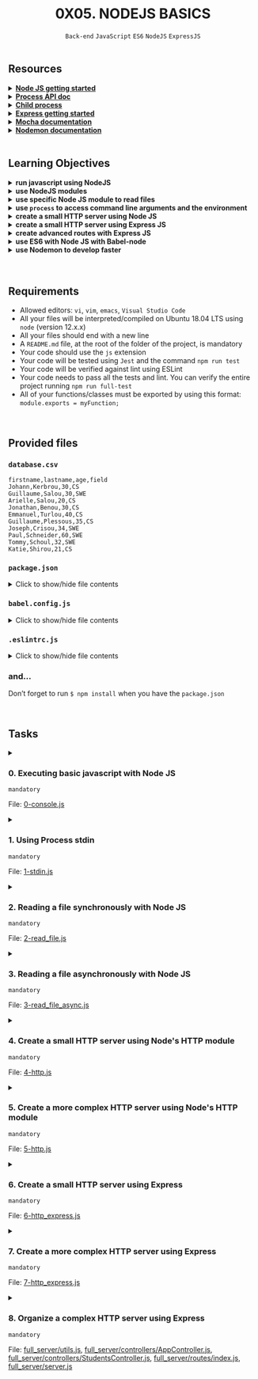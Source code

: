 <h1 align="center"><b>0X05. NODEJS BASICS</b></h1>
<div align="center"><code>Back-end</code> <code>JavaScript</code> <code>ES6</code> <code>NodeJS</code> <code>ExpressJS</code></div>

<!-- <br>
<hr>
<h3><a href=>Notes</a></h3>
<hr> -->


<!--==================================================-->
<br>

## Resources
<details>
<summary><b><a href="https://intranet.alxswe.com/rltoken/hROgW3QO9jqFnFP-Nzwh8A">Node JS getting started</a></b></summary><br>


<br><p align="center">※※※※※※※※※※※※</p><br>
</details>


<details>
<summary><b><a href="https://intranet.alxswe.com/rltoken/Wt69QV2xygB4GEqob26AjQ">Process API doc</a></b></summary><br>


<br><p align="center">※※※※※※※※※※※※</p><br>
</details>


<details>
<summary><b><a href="https://intranet.alxswe.com/rltoken/IS4y9rRCblX71W_oeXpymw">Child process</a></b></summary><br>


<br><p align="center">※※※※※※※※※※※※</p><br>
</details>


<details>
<summary><b><a href="https://intranet.alxswe.com/rltoken/XsfrhG9NRLuuaTpVZlZv_g">Express getting started</a></b></summary><br>


<br><p align="center">※※※※※※※※※※※※</p><br>
</details>


<details>
<summary><b><a href="https://intranet.alxswe.com/rltoken/EBGDj1FwLrK_y4kgxp8hfg">Mocha documentation</a></b></summary><br>


<br><p align="center">※※※※※※※※※※※※</p><br>
</details>


<details>
<summary><b><a href="https://intranet.alxswe.com/rltoken/vnDSbLsicMDdxcf5YUSXIg">Nodemon documentation</a></b></summary><br>


<br><p align="center">※※※※※※※※※※※※</p><br>
</details>



<!--==================================================-->
<br>

## Learning Objectives
<details>
<summary><b><a href=" "> </a>run javascript using NodeJS</b></summary><br>


<br><p align="center">※※※※※※※※※※※※</p><br>
</details>


<details>
<summary><b><a href=" "> </a>use NodeJS modules</b></summary><br>


<br><p align="center">※※※※※※※※※※※※</p><br>
</details>


<details>
<summary><b><a href=" "> </a>use specific Node JS module to read files</b></summary><br>


<br><p align="center">※※※※※※※※※※※※</p><br>
</details>


<details>
<summary><b><a href=" "> </a>use <code>process</code> to access command line arguments and the environment</b></summary><br>


<br><p align="center">※※※※※※※※※※※※</p><br>
</details>


<details>
<summary><b><a href=" "> </a>create a small HTTP server using Node JS</b></summary><br>


<br><p align="center">※※※※※※※※※※※※</p><br>
</details>


<details>
<summary><b><a href=" "> </a>create a small HTTP server using Express JS</b></summary><br>


<br><p align="center">※※※※※※※※※※※※</p><br>
</details>


<details>
<summary><b><a href=" "> </a>create advanced routes with Express JS</b></summary><br>


<br><p align="center">※※※※※※※※※※※※</p><br>
</details>


<details>
<summary><b><a href=" "> </a>use ES6 with Node JS with Babel-node</b></summary><br>


<br><p align="center">※※※※※※※※※※※※</p><br>
</details>


<details>
<summary><b><a href=" "> </a>use Nodemon to develop faster</b></summary><br>


<br><p align="center">※※※※※※※※※※※※</p><br>
</details>



<br>

<!--==================================================-->
<br>

## Requirements
- Allowed editors: <code>vi</code>, <code>vim</code>, <code>emacs</code>, <code>Visual Studio Code</code>
- All your files will be interpreted/compiled on Ubuntu 18.04 LTS using <code>node</code> (version 12.x.x)
- All your files should end with a new line
- A <code>README.md</code> file, at the root of the folder of the project, is mandatory
- Your code should use the <code>js</code> extension
- Your code will be tested using <code>Jest</code> and the command <code>npm run test</code>
- Your code will be verified against lint using ESLint
- Your code needs to pass all the tests and lint. You can verify the entire project running <code>npm run full-test</code>
- All of your functions/classes must be exported by using this format: <code>module.exports = myFunction;</code>

<!--==================================================-->
<br>

## Provided files
<h3><code>database.csv</code></h3>

<pre><code>firstname,lastname,age,field
Johann,Kerbrou,30,CS
Guillaume,Salou,30,SWE
Arielle,Salou,20,CS
Jonathan,Benou,30,CS
Emmanuel,Turlou,40,CS
Guillaume,Plessous,35,CS
Joseph,Crisou,34,SWE
Paul,Schneider,60,SWE
Tommy,Schoul,32,SWE
Katie,Shirou,21,CS
</code></pre>

<h3><code>package.json</code></h3>

<details>
<summary>Click to show/hide file contents</summary>
<pre><code>
{
  "name": "node_js_basics",
  "version": "1.0.0",
  "description": "",
  "main": "index.js",
  "scripts": {
    "lint": "./node_modules/.bin/eslint",
    "check-lint": "lint [0-9]*.js",
    "test": "./node_modules/mocha/bin/mocha --require babel-register --exit",
    "dev": "nodemon --exec babel-node --presets babel-preset-env ./server.js ./database.csv"
  },
  "author": "",
  "license": "ISC",
  "dependencies": {
    "chai-http": "^4.3.0",
    "express": "^4.17.1"
  },
  "devDependencies": {
    "babel-cli": "^6.26.0",
    "babel-preset-env": "^1.7.0",
    "nodemon": "^2.0.2",
    "eslint": "^6.4.0",
    "eslint-config-airbnb-base": "^14.0.0",
    "eslint-plugin-import": "^2.18.2",
    "eslint-plugin-jest": "^22.17.0",
    "chai": "^4.2.0",
    "mocha": "^6.2.2",
    "request": "^2.88.0",
    "sinon": "^7.5.0"
  }
}
</code>
</pre>
</details>

<h3><code>babel.config.js</code></h3>

<details>
<summary>Click to show/hide file contents</summary>
<pre><code>
module.exports = {
  presets: [
    [
      '@babel/preset-env',
      {
        targets: {
          node: 'current',
        },
      },
    ],
  ],
};
</code>
</pre>
</details>

<h3><code>.eslintrc.js</code></h3>

<details>
<summary>Click to show/hide file contents</summary>
<pre><code>
module.exports = {
  env: {
    browser: false,
    es6: true,
    jest: true,
  },
  extends: [
    'airbnb-base',
    'plugin:jest/all',
  ],
  globals: {
    Atomics: 'readonly',
    SharedArrayBuffer: 'readonly',
  },
  parserOptions: {
    ecmaVersion: 2018,
    sourceType: 'module',
  },
  plugins: ['jest'],
  rules: {
    'max-classes-per-file': 'off',
    'no-underscore-dangle': 'off',
    'no-console': 'off',
    'no-shadow': 'off',
    'no-restricted-syntax': [
      'error',
      'LabeledStatement',
      'WithStatement',
    ],
  },
  overrides:[
    {
      files: ['*.js'],
      excludedFiles: 'babel.config.js',
    }
  ]
};
</code>
</pre>
</details>

<h3>and…</h3>

Don’t forget to run <code>$ npm install</code> when you have the <code>package.json</code>


<!--==================================================-->
<br>

## Tasks
<details>
<summary>

### 0. Executing basic javascript with Node JS
`mandatory`

File: [0-console.js]()
</summary>

<p>In the file <code>0-console.js</code>, create a function named <code>displayMessage</code> that prints in <code>STDOUT</code> the string argument.</p>

<pre><code>bob@dylan:~$ cat 0-main.js
const displayMessage = require('./0-console');

displayMessage("Hello NodeJS!");

bob@dylan:~$ node 0-main.js
Hello NodeJS!
bob@dylan:~$
</code></pre>


</details>

<details>
<summary>

### 1. Using Process stdin
`mandatory`

File: [1-stdin.js]()
</summary>

<p>Create a program named <code>1-stdin.js</code> that will be executed through command line:</p>

<ul>
<li>It should display the message <code>Welcome to Holberton School, what is your name?</code> (followed by a new line)</li>
<li>The user should be able to input their name on a new line</li>
<li>The program should display <code>Your name is: INPUT</code></li>
<li>When the user ends the program, it should display <code>This important software is now closing</code> (followed by a new line)</li>
</ul>

<p><strong>Requirements:</strong></p>

<ul>
<li>Your code will be tested through a child process, make sure you have everything you need for that</li>
</ul>

<pre><code>bob@dylan:~$ node 1-stdin.js 
Welcome to Holberton School, what is your name?
Bob
Your name is: Bob
bob@dylan:~$ 
bob@dylan:~$ echo "John" | node 1-stdin.js 
Welcome to Holberton School, what is your name?
Your name is: John
This important software is now closing
bob@dylan:~$ 
</code></pre>


</details>

<details>
<summary>

### 2. Reading a file synchronously with Node JS
`mandatory`

File: [2-read_file.js]()
</summary>

<p>Using the database <code>database.csv</code> (provided in project description), create a function <code>countStudents</code> in the file <code>2-read_file.js</code></p>

<ul>
<li>Create a function named <code>countStudents</code>. It should accept a path in argument</li>
<li>The script should attempt to read the database file synchronously</li>
<li>If the database is not available, it should throw an error with the text <code>Cannot load the database</code></li>
<li>If the database is available, it should log the following message to the console <code>Number of students: NUMBER_OF_STUDENTS</code></li>
<li>It should log the number of students in each field, and the list with the following format: <code>Number of students in FIELD: 6. List: LIST_OF_FIRSTNAMES</code></li>
<li>CSV file can contain empty lines (at the end) - and they are not a valid student!</li>
</ul>

<pre><code>bob@dylan:~$ cat 2-main_0.js
const countStudents = require('./2-read_file');

countStudents("nope.csv");

bob@dylan:~$ node 2-main_0.js
2-read_file.js:9
    throw new Error('Cannot load the database');
    ^

Error: Cannot load the database
...
bob@dylan:~$
bob@dylan:~$ cat 2-main_1.js
const countStudents = require('./2-read_file');

countStudents("database.csv");

bob@dylan:~$ node 2-main_1.js
Number of students: 10
Number of students in CS: 6. List: Johann, Arielle, Jonathan, Emmanuel, Guillaume, Katie
Number of students in SWE: 4. List: Guillaume, Joseph, Paul, Tommy
bob@dylan:~$ 
</code></pre>


</details>

<details>
<summary>

### 3. Reading a file asynchronously with Node JS
`mandatory`

File: [ 3-read_file_async.js]()
</summary>

<p>Using the database <code>database.csv</code> (provided in project description), create a function <code>countStudents</code> in the file <code>3-read_file_async.js</code></p>

<ul>
<li>Create a function named <code>countStudents</code>. It should accept a path in argument (same as in <code>2-read_file.js</code>)</li>
<li>The script should attempt to read the database file asynchronously</li>
<li>The function should return a Promise</li>
<li>If the database is not available, it should throw an error with the text <code>Cannot load the database</code></li>
<li>If the database is available, it should log the following message to the console <code>Number of students: NUMBER_OF_STUDENTS</code></li>
<li>It should log the number of students in each field, and the list with the following format: <code>Number of students in FIELD: 6. List: LIST_OF_FIRSTNAMES</code></li>
<li>CSV file can contain empty lines (at the end) - and they are not a valid student!</li>
</ul>

<pre><code>bob@dylan:~$ cat 3-main_0.js
const countStudents = require('./3-read_file_async');

countStudents("nope.csv")
    .then(() =&gt; {
        console.log("Done!");
    })
        .catch((error) =&gt; {
        console.log(error);
    });

bob@dylan:~$ node 3-main_0.js
Error: Cannot load the database
...
bob@dylan:~$
bob@dylan:~$ cat 3-main_1.js
const countStudents = require('./3-read_file_async');

countStudents("database.csv")
    .then(() =&gt; {
        console.log("Done!");
    })
        .catch((error) =&gt; {
        console.log(error);
    });
console.log("After!");

bob@dylan:~$ node 3-main_1.js
After!
Number of students: 10
Number of students in CS: 6. List: Johann, Arielle, Jonathan, Emmanuel, Guillaume, Katie
Number of students in SWE: 4. List: Guillaume, Joseph, Paul, Tommy
Done!
bob@dylan:~$ 
</code></pre>

<p><strong>Tips:</strong></p>

<ul>
<li>Using asynchronous callbacks is the preferred way to write code in Node to avoid blocking threads</li>
</ul>


</details>

<details>
<summary>

### 4. Create a small HTTP server using Node's HTTP module
`mandatory`

File: [4-http.js]()
</summary>

<p>In a file named <code>4-http.js</code>, create a small HTTP server using the <code>http</code> module:</p>

<ul>
<li>It should be assigned to the variable <code>app</code> and this one must be exported </li>
<li>HTTP server should listen on port 1245</li>
<li>Displays <code>Hello Holberton School!</code> in the page body for any endpoint as plain text</li>
</ul>

<p>In terminal 1:</p>

<pre><code>bob@dylan:~$ node 4-http.js
...
</code></pre>

<p>In terminal 2:</p>

<pre><code>bob@dylan:~$ curl localhost:1245 &amp;&amp; echo ""
Hello Holberton School!
bob@dylan:~$ 
bob@dylan:~$ curl localhost:1245/any_endpoint &amp;&amp; echo ""
Hello Holberton School!
bob@dylan:~$ 
</code></pre>


</details>

<details>
<summary>

### 5. Create a more complex HTTP server using Node's HTTP module
`mandatory`

File: [5-http.js]()
</summary>

<p>In a file named <code>5-http.js</code>, create a small HTTP server using the <code>http</code> module:</p>

<ul>
<li>It should be assigned to the variable app and this one must be exported</li>
<li>HTTP server should listen on port 1245</li>
<li>It should return plain text</li>
<li>When the URL path is <code>/</code>, it should display <code>Hello Holberton School!</code> in the page body</li>
<li>When the URL path is <code>/students</code>, it should display <code>This is the list of our students</code> followed by the same content as the file <code>3-read_file_async.js</code> (with and without the database) - the name of the database must be passed as argument of the file</li>
<li>CSV file can contain empty lines (at the end) - and they are not a valid student!</li>
</ul>

<p>Terminal 1:</p>

<pre><code>bob@dylan:~$ node 5-http.js database.csv
...
</code></pre>

<p>In terminal 2:</p>

<pre><code>bob@dylan:~$ curl localhost:1245 &amp;&amp; echo ""
Hello Holberton School!
bob@dylan:~$ 
bob@dylan:~$ curl localhost:1245/students &amp;&amp; echo ""
This is the list of our students
Number of students: 10
Number of students in CS: 6. List: Johann, Arielle, Jonathan, Emmanuel, Guillaume, Katie
Number of students in SWE: 4. List: Guillaume, Joseph, Paul, Tommy
bob@dylan:~$ 
</code></pre>


</details>

<details>
<summary>

### 6. Create a small HTTP server using Express
`mandatory`

File: [6-http_express.js]()
</summary>

<p>Install Express and in a file named <code>6-http_express.js</code>, create a small HTTP server using Express module:</p>

<ul>
<li>It should be assigned to the variable <code>app</code> and this one must be exported </li>
<li>HTTP server should listen on port 1245</li>
<li>Displays <code>Hello Holberton School!</code> in the page body for the endpoint <code>/</code></li>
</ul>

<p>In terminal 1:</p>

<pre><code>bob@dylan:~$ node 6-http_express.js
...
</code></pre>

<p>In terminal 2:</p>

<pre><code>bob@dylan:~$ curl localhost:1245 &amp;&amp; echo ""
Hello Holberton School!
bob@dylan:~$ 
bob@dylan:~$ curl localhost:1245/any_endpoint &amp;&amp; echo ""
&lt;!DOCTYPE html&gt;
&lt;html lang="en"&gt;
&lt;head&gt;
&lt;meta charset="utf-8"&gt;
&lt;title&gt;Error&lt;/title&gt;
&lt;/head&gt;
&lt;body&gt;
&lt;pre&gt;Cannot GET /lskdlskd&lt;/pre&gt;
&lt;/body&gt;
&lt;/html&gt; 
bob@dylan:~$ 
</code></pre>


</details>

<details>
<summary>

### 7. Create a more complex HTTP server using Express
`mandatory`

File: [7-http_express.js]()
</summary>

<p>In a file named <code>7-http_express.js</code>, recreate the small HTTP server using <code>Express</code>:</p>

<ul>
<li>It should be assigned to the variable app and this one must be exported</li>
<li>HTTP server should listen on port 1245</li>
<li>It should return plain text</li>
<li>When the URL path is <code>/</code>, it should display <code>Hello Holberton School!</code> in the page body</li>
<li>When the URL path is <code>/students</code>, it should display <code>This is the list of our students</code> followed by the same content as the file <code>3-read_file_async.js</code> (with and without the database) - the name of the database must be passed as argument of the file</li>
<li>CSV file can contain empty lines (at the end) - and they are not a valid student!</li>
</ul>

<p>Terminal 1:</p>

<pre><code>bob@dylan:~$ node 7-http_express.js database.csv
...
</code></pre>

<p>In terminal 2:</p>

<pre><code>bob@dylan:~$ curl localhost:1245 &amp;&amp; echo ""
Hello Holberton School!
bob@dylan:~$ 
bob@dylan:~$ curl localhost:1245/students &amp;&amp; echo ""
This is the list of our students
Number of students: 10
Number of students in CS: 6. List: Johann, Arielle, Jonathan, Emmanuel, Guillaume, Katie
Number of students in SWE: 4. List: Guillaume, Joseph, Paul, Tommy
bob@dylan:~$ 
</code></pre>


</details>

<details>
<summary>

### 8. Organize a complex HTTP server using Express
`mandatory`

File: [full_server/utils.js](), [full_server/controllers/AppController.js](), [full_server/controllers/StudentsController.js](), [full_server/routes/index.js](), [full_server/server.js]()
</summary>

<p>Obviously writing every part of a server within a single file is not sustainable. Let’s create a full server in a directory named <code>full_server</code>.</p>

<p>Since you have used ES6 and Babel in the past projects, let’s use <code>babel-node</code> to allow to use ES6 functions like <code>import</code> or <code>export</code>.</p>

<ul>
<li>Create 2 directories within:

<ul>
<li><code>controllers</code></li>
<li><code>routes</code></li>
</ul></li>
<li>Create a file <code>full_server/utils.js</code>, in the file create a function named <code>readDatabase</code> that accepts a file path as argument:

<ul>
<li>It should read the database asynchronously</li>
<li>It should return a promise</li>
<li>When the file is not accessible, it should reject the promise with the error</li>
<li>When the file can be read, it should return an object of arrays of the firstname of students per fields</li>
</ul></li>
</ul>

<p>Inside the file <code>full_server/controllers/AppController.js</code>:</p>

<ul>
<li>Create a class named <code>AppController</code>. Add a static method named <code>getHomepage</code></li>
<li>The method accepts <code>request</code> and <code>response</code> as argument. It returns a 200 status and the message <code>Hello Holberton School!</code></li>
</ul>

<p>Inside the file <code>full_server/controllers/StudentsController.js</code>, create a class named <code>StudentsController</code>. Add two static methods:</p>

<p>The first one is <code>getAllStudents</code>:</p>

<ul>
<li>The method accepts <code>request</code> and <code>response</code> as argument</li>
<li>It should return a status 200</li>
<li>It calls the function <code>readDatabase</code> from the <code>utils</code> file, and display in the page:

<ul>
<li>First line: <code>This is the list of our students</code></li>
<li>And for each field (order by alphabetic order case insensitive), a line that displays the number of students in the field, and the list of first names (ordered by appearance in the database file) with the following format: <code>Number of students in FIELD: 6. List: LIST_OF_FIRSTNAMES</code></li>
</ul></li>
<li>If the database is not available, it should return a status 500 and the error message <code>Cannot load the database</code></li>
</ul>

<p>The second one is <code>getAllStudentsByMajor</code>:</p>

<ul>
<li>The method accepts <code>request</code> and <code>response</code> as argument</li>
<li>It should return a status 200</li>
<li>It uses a parameter that the user can pass to the browser <code>major</code>. The <code>major</code> can only be <code>CS</code> or <code>SWE</code>. If the user is passing another parameter, the server should return a 500 and the error <code>Major parameter must be CS or SWE</code></li>
<li>It calls the function <code>readDatabase</code> from the <code>utils</code> file, and display in the page the list of first names  for the students (ordered by appearance in the database file) in the specified field <code>List: LIST_OF_FIRSTNAMES_IN_THE_FIELD</code></li>
<li>If the database is not available, it should return a status 500 and the error message <code>Cannot load the database</code></li>
</ul>

<p>Inside the file <code>full_server/routes/index.js</code>:</p>

<ul>
<li>Link the route <code>/</code> to the <code>AppController</code></li>
<li>Link the route <code>/students</code>  and <code>/students/:major</code>to the <code>StudentsController</code></li>
</ul>

<p>Inside the file named <code>full_server/server.js</code>, create a small Express server:</p>

<ul>
<li>It should use the routes defined in <code>full_server/routes/index.js</code></li>
<li>It should use the port <code>1245</code></li>
</ul>

<p>If you are starting node from outside of the folder <code>full_server</code>, you will have to update the command <code>dev</code> by: <code>nodemon --exec babel-node --presets babel-preset-env ./full_server/server.js ./database.csv</code></p>

<p><strong>Warning:</strong></p>

<ul>
<li>Don’t forget to export your express app at the end of <code>server.js</code> (<code>export default app;</code>)</li>
<li>The database filename is passed as argument of the <code>server.js</code> BUT, for testing purpose, you should retrieve this filename at the execution (when <code>getAllStudents</code> or <code>getAllStudentsByMajor</code>  are called for example)</li>
</ul>

<p>In terminal 1:</p>

<pre><code>bob@dylan:~$ npm run dev
...
</code></pre>

<p>In terminal 2:</p>

<pre><code>bob@dylan:~$ curl localhost:1245 &amp;&amp; echo ""
Hello Holberton School!
bob@dylan:~$ 
bob@dylan:~$ curl localhost:1245/students &amp;&amp; echo ""
This is the list of our students
Number of students in CS: 6. List: Johann, Arielle, Jonathan, Emmanuel, Guillaume, Katie
Number of students in SWE: 4. List: Guillaume, Joseph, Paul, Tommy
bob@dylan:~$ 
bob@dylan:~$ curl localhost:1245/students/SWE &amp;&amp; echo ""
List: Guillaume, Joseph, Paul, Tommy
bob@dylan:~$ 
bob@dylan:~$ curl localhost:1245/students/French -vvv &amp;&amp; echo ""
*   Trying 127.0.0.1...
* TCP_NODELAY set
* Connected to localhost (127.0.0.1) port 1245 (#0)
&gt; GET /students/SWES HTTP/1.1
&gt; Host: localhost:1245
&gt; User-Agent: curl/7.58.0
&gt; Accept: */*
&gt;
&lt; HTTP/1.1 500 Internal Server Error
&lt; X-Powered-By: Express
&lt; Date: Mon, 06 Jul 2020 03:29:00 GMT
&lt; Connection: keep-alive
&lt; Content-Length: 33
&lt;
* Connection #0 to host localhost left intact
Major parameter must be CS or SWE
bob@dylan:~$ 
</code></pre>

<p>If you want to add test to validate your integration, you will need to add this file: <code>.babelrc</code>
</p>

<p></p>


</details>

